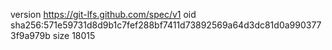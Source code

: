 version https://git-lfs.github.com/spec/v1
oid sha256:571e59731d8d9b1c7fef288bf7411d73892569a64d3dc81d0a9903773f9a979b
size 18015
